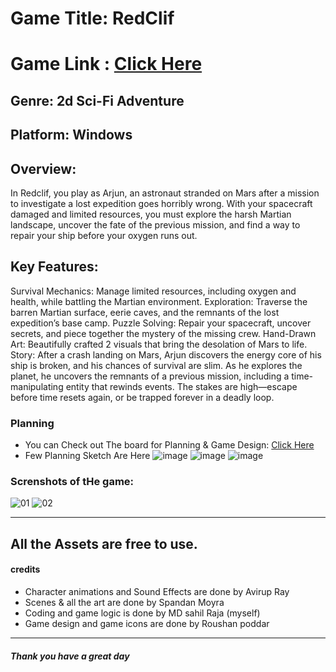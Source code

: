 # Game Title: RedClif
# Game Link : [Click Here](https://not-sahil.itch.io/redcliff)

## Genre: 2d Sci-Fi Adventure 


## Platform: Windows

## Overview:
In Redclif, you play as Arjun, an astronaut stranded on Mars after a mission to investigate a lost expedition goes horribly wrong. With your spacecraft damaged and limited resources, you must explore the harsh Martian landscape, uncover the fate of the previous mission, and find a way to repair your ship before your oxygen runs out.

## Key Features:
Survival Mechanics: Manage limited resources, including oxygen and health, while battling the Martian environment.
Exploration: Traverse the barren Martian surface, eerie caves, and the remnants of the lost expedition’s base camp.
Puzzle Solving: Repair your spacecraft, uncover secrets, and piece together the mystery of the missing crew.
Hand-Drawn Art: Beautifully crafted 2 visuals that bring the desolation of Mars to life.
Story: After a crash landing on Mars, Arjun discovers the energy core of his ship is broken, and his chances of survival are slim. As he explores the planet, he uncovers the remnants of a previous mission, including a time-manipulating entity that rewinds events. The stakes are high—escape before time resets again, or be trapped forever in a deadly loop.

### Planning
- You can Check out The board for Planning & Game Design: [Click Here](https://miro.com/welcomeonboard/REtUVzVXWXdaclVCNm5sRkhvRjZwZzlvV210aFY2R1Q5eVR1dVltWHBpZlFPU0ZFak0yVERQb3pjUmppcWpsOHwzNDU4NzY0NTk1MDU5NDczMTc3fDI=?share_link_id=17485318296)
- Few Planning Sketch Are Here
   ![image](https://github.com/user-attachments/assets/0e6c22f1-df05-4272-a9c4-4715e141a45a)
   ![image](https://github.com/user-attachments/assets/ba60237b-9665-4f09-80cb-bf736ae33ced)
   ![image](https://github.com/user-attachments/assets/f31ca01e-df44-470d-b1c0-45b1738d2ba0)


### Screnshots of tHe game:
 ![01](https://github.com/user-attachments/assets/07d97950-d651-486a-b51c-6cfbd60a1ca5)
 ![02](https://github.com/user-attachments/assets/19bf85e2-1dd5-4f2a-b1fd-2f1645d1708b)

 ------------------------

 ## All the Assets are free to use.

 #### credits
 - Character animations and Sound Effects are done by Avirup Ray
 - Scenes & all the art are done by Spandan Moyra
 - Coding and game logic is done by MD sahil Raja (myself)
 - Game design and game icons are done by Roushan poddar

 ---------------------------
 ##### Thank you have a great day
